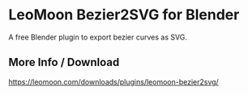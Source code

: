# LeoMoon Bezier2SVG for Blender
A free Blender plugin to export bezier curves as SVG.
## More Info / Download
https://leomoon.com/downloads/plugins/leomoon-bezier2svg/
